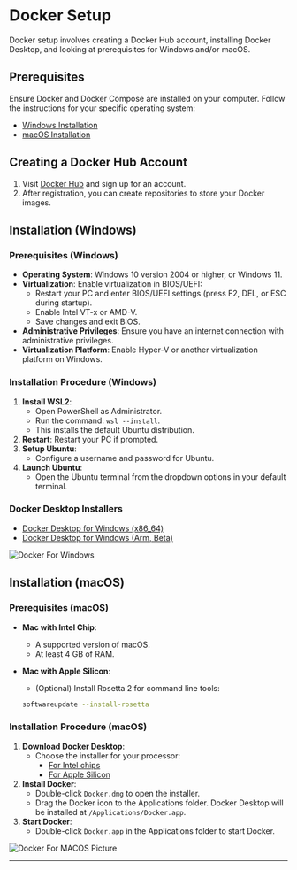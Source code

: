 # Docker Setup

Docker setup involves creating a Docker Hub account, installing Docker Desktop,
and looking at prerequisites for Windows and/or macOS.

## Prerequisites

Ensure Docker and Docker Compose are installed on your computer.
Follow the instructions for your specific operating system:

- [Windows Installation](#installation-windows)
- [macOS Installation](#installation-macos)

## Creating a Docker Hub Account

1. Visit [Docker Hub](https://hub.docker.com/) and sign up for an account.
2. After registration, you can create repositories to store your Docker images.

## Installation (Windows)

### Prerequisites (Windows)

- **Operating System**: Windows 10 version 2004 or higher, or Windows 11.
- **Virtualization**: Enable virtualization in BIOS/UEFI:
  - Restart your PC and enter BIOS/UEFI settings (press F2, DEL, or ESC during startup).
  - Enable Intel VT-x or AMD-V.
  - Save changes and exit BIOS.
- **Administrative Privileges**:
Ensure you have an internet connection with administrative privileges.
- **Virtualization Platform**:
Enable Hyper-V or another virtualization platform on Windows.

### Installation Procedure (Windows)

1. **Install WSL2**:
   - Open PowerShell as Administrator.
   - Run the command: `wsl --install`.
   - This installs the default Ubuntu distribution.
2. **Restart**: Restart your PC if prompted.
3. **Setup Ubuntu**:
   - Configure a username and password for Ubuntu.
4. **Launch Ubuntu**:
   - Open the Ubuntu terminal from the dropdown options in your default terminal.

### Docker Desktop Installers

- [Docker Desktop for Windows (x86_64)](https://desktop.docker.com/win/main/amd64/Docker%20Desktop%20Installer.exe?utm_source=docker&utm_medium=webreferral&utm_campaign=docs-driven-download-win-amd64&_gl=1*ob2okp*_gcl_au*MTk4MjUzOTE5NC4xNzI2MDY0NjIz*_ga*MjEyMDgxMjcwMy4xNzI1NjMyNzQ4*_ga_XJWPQMJYHQ*MTcyNjY4MDQ2OC42LjEuMTcyNjY4MDQ4OS4zOS4wLjA.)
- [Docker Desktop for Windows (Arm, Beta)](https://desktop.docker.com/win/main/arm64/Docker%20Desktop%20Installer.exe?utm_source=docker&utm_medium=webreferral&utm_campaign=docs-driven-download-win-arm64&_gl=1*1sw13m4*_gcl_au*MTk4MjUzOTE5NC4xNzI2MDY0NjIz*_ga*MjEyMDgxMjcwMy4xNzI1NjMyNzQ4*_ga_XJWPQMJYHQ*MTcyNjY4MDQ2OC42LjEuMTcyNjY4MDQ4OS4zOS4wLjA.)

![Docker For Windows](https://github.com/user-attachments/assets/25527e51-215a-4962-b33f-1f02d14b95ec)


## Installation (macOS)

### Prerequisites (macOS)

- **Mac with Intel Chip**:
  - A supported version of macOS.
  - At least 4 GB of RAM.
- **Mac with Apple Silicon**:
  - (Optional) Install Rosetta 2 for command line tools:

  ```bash
  softwareupdate --install-rosetta
  ```

### Installation Procedure (macOS)

1. **Download Docker Desktop**:
   - Choose the installer for your processor:
     - [For Intel chips](https://desktop.docker.com/mac/main/amd64/Docker.dmg?utm_source=docker&utm_medium=webreferral&utm_campaign=docs-driven-download-mac-amd64&_gl=1*t4tomt*_gcl_au*MTk4MjUzOTE5NC4xNzI2MDY0NjIz*_ga*MjEyMDgxMjcwMy4xNzI1NjMyNzQ4*_ga_XJWPQMJYHQ*MTcyNjY2ODQ3MS40LjEuMTcyNjY2ODUyNS42LjAuMA..)
     - [For Apple Silicon](https://desktop.docker.com/mac/main/arm64/Docker.dmg?utm_source=docker&utm_medium=webreferral&utm_campaign=docs-driven-download-mac-arm64&_gl=1*3asmt6*_gcl_au*MTk4MjUzOTE5NC4xNzI2MDY0NjIz*_ga*MjEyMDgxMjcwMy4xNzI1NjMyNzQ4*_ga_XJWPQMJYHQ*MTcyNjY2ODQ3MS40LjEuMTcyNjY2ODUyNS42LjAuMA..)
2. **Install Docker**:
   - Double-click `Docker.dmg` to open the installer.
   - Drag the Docker icon to the Applications folder.
   Docker Desktop will be installed at `/Applications/Docker.app`.
3. **Start Docker**:
   - Double-click `Docker.app` in the Applications folder to start Docker.

![Docker For MACOS Picture](https://cdn.discordapp.com/attachments/1286027031284420674/1288503244812845206/image.png?ex=66f56ba8&is=66f41a28&hm=c24e3a6d43a3771d9e71b639da565b5f8d9a4f69e2082a08ed68d6a8f609bebd&)

---
